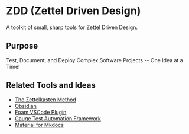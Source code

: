 # ZDD (Zettel Driven Design)

A toolkit of small, sharp tools for Zettel Driven Design.

## Purpose

Test, Document, and Deploy Complex Software Projects -- One Idea at a Time!

## Related Tools and Ideas

- [The Zettelkasten Method](https://zettelkasten.de/posts/overview/)
- [Obsidian](https://obsidian.md/)
- [Foam VSCode Plugin](https://github.com/foambubble/foam)
- [Gauge Test Automation Framework](https://gauge.org/)
- [Material for Mkdocs](https://squidfunk.github.io/mkdocs-material/)
